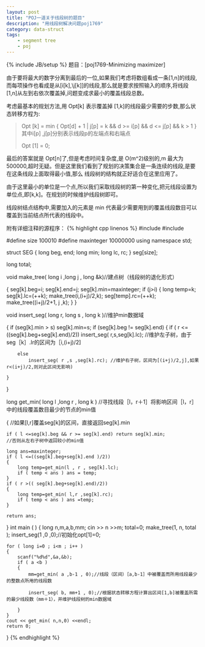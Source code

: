 ```yaml
---
layout: post
title: "POJ一道关于线段树的题目"
description: "用线段树解决问题poj1769"
category: data-struct
tags: 
    - segment tree
    - poj
---
```

{% include JB/setup %}
题目：[poj1769-Minimizing maximizer]

由于要将最大的数字分离到最后的一位,如果我们考虑将数组看成一条\[1,n\]的线段,而每项操作也看成是从\[i\[k\],\j\[k\]\]的线段,那么就是要求按照输入的顺序,将线段\[1,n\]从左到右依次覆盖掉,问题变成求最小的覆盖线段总数。

考虑最基本的规划方法,用 Opt\[k\] 表示覆盖掉 \[1,k\]的线段最少需要的步数,那么状态转移方程为:

>    Opt \[k\] = min { Opt\[d\] + 1 | j\[p\] = k && d >= i\[p\] && d <= j\[p\] && k > 1 } 其中i\[p\] ,j\[p\]分别表示线段p的左端点和右端点
>
>    Opt \[1\] = 0;

最后的答案就是 Opt\[n\]了,但是考虑时间复杂度,是 O(m^2)级别的,m 最大为 500000,超时无疑。但是这里我们看到了规划的决策集合是一条连续的线段,是要在这条线段上面取得最小值,那么
线段树的结构就正好适合在这里应用了。

由于这里最小的单位是一个点,所以我们采取线段树的第一种变化,把元线段设置为单位点,即\[k,k\]。在规划的时候维护线段树即可。

线段树结点结构中,需要加入的元素是 min 代表最少需要用到的覆盖线段数目可以覆盖到当前结点所代表的线段中。

附有详细注释的源程序：
{% highlight cpp linenos %}
#include <cstdio>
#include <iostream>

#define size 100010
#define maxinteger 10000000
using namespace std;

struct SEG
{
    long beg, end;
    long min;
    long lc, rc;
} seg[size];

long total;

void make_tree( long i ,long j , long &k)//建点树（线段树的退化形式）

{
    seg[k].beg=i;
    seg[k].end=j;
    seg[k].min=maxinteger;
    if (j>i)
    {
        long temp=k;
        seg[k].lc=(++k);
        make_tree(i,(i+j)/2,k);
        seg[temp].rc=(++k);
        make_tree((i+j)/2+1, j ,k);
    }
}

void insert_seg( long r, long s , long k )//维护min数据域

{
    if (seg[k].min > s) seg[k].min=s;
    if (seg[k].beg != seg[k].end)
    {
        if ( r <= ((seg[k].beg+seg[k].end)/2))
            insert_seg( r,s,seg[k].lc); //维护左子树，由于seg［k］.lr的区间为［i,(i+j)/2]

        else
            insert_seg( r ,s ,seg[k].rc); //维护右子树，区间为[(i+j)/2,j],如果r<(i+j)/2,则对此区间无影响)

    }
}

long get_min( long l ,long r , long k ) //寻找线段［l，r＋1］将影响区间［l，r］中的线段覆盖数目最少的节点的min值

{
    //如果[l,r]覆盖seg[k]的区间，直接返回seg[k].min

    if ( l <=seg[k].beg && r >= seg[k].end) return seg[k].min;
    //否则从左右子树中返回较小的min值

    long ans=maxinteger;
    if ( l <=((seg[k].beg+seg[k].end )/2))
    {
        long temp=get_min(l , r , seg[k].lc);
        if ( temp < ans ) ans = temp;
    }
    if ( r >(( seg[k].beg+seg[k].end)/2))
    {
        long temp=get_min( l,r ,seg[k].rc);
        if ( temp < ans ) ans =temp;
    }

    return ans;
}
int main ( )
{
    long n,m,a,b,mm;
    cin >> n >>m;
    total=0;
    make_tree(1, n, total );
    insert_seg(1 ,0 ,0);//初始化opt[1]=0;

    for ( long i=0 ; i<m ; i++ )
    {
        scanf("%d%d",&a,&b);
        if ( a <b )
        {
            mm=get_min( a ,b-1 , 0);//线段（区间）［a,b-1］中被覆盖而所用线段最少的整数点所用的线段数

            insert_seg( b, mm+1 , 0);//根据状态转移方程计算出区间[1,b]被覆盖所需的最少线段数（mm＋1），并维护线段树的min数据域

        }
    }
    cout << get_min( n,n,0) <<endl;
    return 0;
}
{% endhighlight %}

